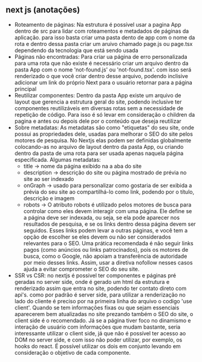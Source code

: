<h2>next js (anotações)</h2>
<ul>
  <li>
    Roteamento de páginas: Na estrutura é possível usar a pagina App dentro de src para lidar com roteamentos e metadados de páginas da aplicação. para isso basta criar uma pasta dento de app com o nome da rota e dentro dessa pasta criar um aruivo chamado page.js ou page.tsx dependendo da tecnologia que está sendo usada
  </li>
  <li>
    Páginas não encontradas: Para criar ua página de erro personalizada para uma rota que não existe é necessário criar um arquivo dentro da pasta App com o nome 'not-found.js' ou 'not-found.tsx'. com isso será renderizado o que você criar dentro desse arquivo, podendo inclisive adicionar um link do próprio Next para o usuário retornar para a página principal
  </li>
  <li>
    Reutilizar componentes: Dentro da pasta App existe um arquivo de layout que gerencia a estrutura geral do site, podendo inclusive ter componentes reutilizáveis em diversas rotas sem a necessidade de repetição de código. Para isso é só levar em consideração o children da pagina e antes ou depois dele por o conteúdo que deseja reutilizar
  </li>
  <li>Sobre metadatas: 
      As metadatas são como "etiquetas" do seu site, onde possui as propriedades dele, usadas para melhorar o SEO do site pelos motores de pesquisa. No Nextjs elas podem ser definidas globalmente colocando-as no arquivo de layout dentro da pasta App, ou criando dentro da pasta de uma rota para ser usada apenas naquela página especificada. Algumas metadatas:
      <ul>
      <li>
         title -> nome da página exibido na a aba do site</li>
         <li>description -> descrição do site ou página mostrado de prévia no site ao ser indexado</li>
        <li>onGraph -> usado para personalizar como gostaria de ser exibida a prévia do seu site ao compartilhá-lo como link, podendo por o título, descrição e imagem</li>
        <li>robots -> O atributo robots é utilizado pelos motores de busca para controlar como eles devem interagir com uma página. Ele define se a página deve ser indexada, ou seja, se ela pode aparecer nos resultados de pesquisa, e se os links dentro dessa página devem ser seguidos. Esses links podem levar a outras páginas, e você tem a opção de escolher se eles devem ou não ser considerados relevantes para o SEO. Uma prática recomendada é não seguir links pagos (como anúncios ou links patrocinados), pois os motores de busca, como o Google, não apoiam a transferência de autoridade por meio desses links. Assim, usar a diretiva nofollow nesses casos ajuda a evitar comprometer o SEO do seu site.</li>
</li>
</ul>
</li>
<li>SSR vs CSR: no nextjs é possivel ter componentes e páginas pré geradas no server side, onde é gerado um html da estrutura e renderizado assim que entra no site, podendo ter contato direto com api's. como por padrão é server side, para utilizar a renderização no lado do cliente é preciso por na primeira linha do arquivo o codigo 'use client'. Quando se tem informações fixas ou que sejam essenciais aparecerem bem atualizadas no site prezando também o SEO do site, o client side é o recomendado. Já se a página tiver foco no dinamismo e interação de usuário com informações que mudam bastante, seria interessante utilizar o client side, já que não é possível ter acesso ao DOM no server side, e com isso não poder utilizar, por exemplo, os hooks do react. É possível utilizar os dois em conjunto levando em consideração o objetivo de cada componente.</li>
</ul>
